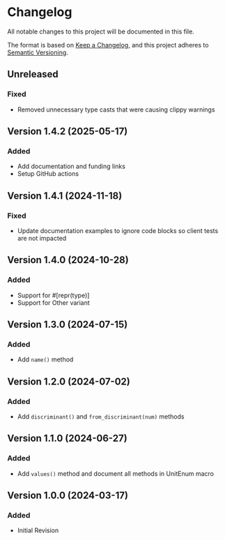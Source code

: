 # Changelog

All notable changes to this project will be documented in this file.

The format is based on [Keep a Changelog](https://keepachangelog.com/en/1.1.0/),
and this project adheres to [Semantic Versioning](https://semver.org/spec/v2.0.0.html).

## Unreleased

### Fixed

- Removed unnecessary type casts that were causing clippy warnings

## Version 1.4.2 (2025-05-17)

### Added

- Add documentation and funding links
- Setup GitHub actions

## Version 1.4.1 (2024-11-18)

### Fixed

- Update documentation examples to ignore code blocks so client tests are not impacted

## Version 1.4.0 (2024-10-28)

### Added

- Support for #[repr(type)]
- Support for Other variant

## Version 1.3.0 (2024-07-15)

### Added

- Add `name()` method

## Version 1.2.0 (2024-07-02)

### Added

- Add `discriminant()` and `from_discriminant(num)` methods

## Version 1.1.0 (2024-06-27)

### Added

- Add `values()` method and document all methods in UnitEnum macro

## Version 1.0.0 (2024-03-17)

### Added

- Initial Revision
